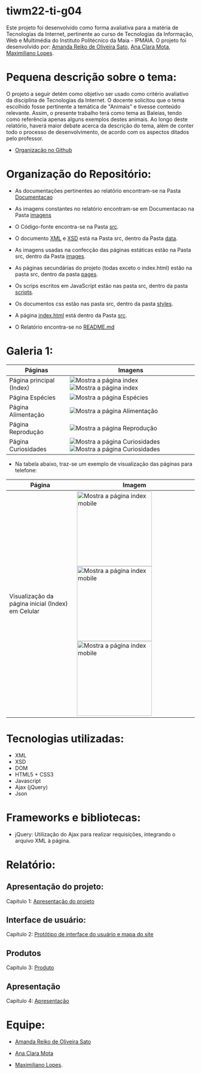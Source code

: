 # tiwm22-ti-g04


Este projeto foi desenvolvido como forma avaliativa para a matéria de Tecnologias da Internet, pertinente ao curso de Tecnologias da Informação, Web e Multimédia do Instituto Politécnico da Maia - IPMAIA. O projeto foi desenvolvido por: [Amanda Reiko de Oliveira Sato](https://github.com/amanda-sato), [Ana Clara Mota](https://github.com/AnaC-Mota), [Maximiliano Lopes](https://github.com/Monster1001).

# Pequena descrição sobre o tema:

O projeto a seguir detém como objetivo ser usado como critério avaliativo da disciplina de Tecnologias da Internet. O docente solicitou que o tema escolhido fosse pertinente a temática de "Animais" e tivesse conteúdo relevante.
Assim, o presente trabalho terá como tema as Baleias, tendo como referência apenas alguns exemplos destes animais. Ao longo deste relatório, haverá maior debate acerca da descrição do tema, além de conter todo o processo de desenvolvimento, de acordo com os aspectos ditados pelo professor. 

* [Organização no Github](https://github.com/Whalepedia)

# Organização do Repositório:

- As documentações pertinentes ao relatório encontram-se na Pasta [Documentacao](Documentacao)

- As imagens constantes no relatório encontram-se em Documentacao na Pasta [imagens](Documentacao/imagens/)

- O Código-fonte encontra-se na Pasta [src](src).

- O documento [XML](src/data/dataset.xml) e [XSD](src/data/dataset.xsd) está na Pasta src, dentro da Pasta [data](src/data).

- As imagens usadas na confecção das páginas estáticas estão na Pasta src, dentro da Pasta [images](src/images).

- As páginas secundárias do projeto (todas exceto o index.html) estão na pasta src, dentro da pasta [pages](src/pages).

- Os scrips escritos em JavaScript estão nas pasta src, dentro da pasta [scripts](src/scripts).

- Os documentos css estão nas pasta src, dentro da pasta [styles](src/styles).

- A página [index.html](src/index.html) está dentro da Pasta [src](src).

- O Relatório encontra-se no [README.md](README.md)

# Galeria 1:

| Páginas      | Imagens |
| ----------- | ----------- |
| Página principal (Index)      | ![Mostra a página index](Documentacao/imagens/Imagens%20do%20site/página%20Index%20parte%201.jpeg)![Mostra a página index](Documentacao/imagens/Imagens%20do%20site/página%20index%20parte%202.jpeg)       |
| Página Espécies  | ![Mostra a página Espécies](Documentacao/imagens/Imagens%20do%20site/página%20espécies.jpeg)      |
| Página Alimentação      | ![Mostra a página Alimentação](Documentacao/imagens/Imagens%20do%20site/página%20alimentação.jpeg)       |
| Página Reprodução   | ![Mostra a página Reprodução](Documentacao/imagens/Imagens%20do%20site/página%20reprodução.jpeg)    |
| Página Curiosidades     | ![Mostra a página Curiosidades](Documentacao/imagens/Imagens%20do%20site/página%20curiosidades%20parte%201.jpeg) ![Mostra a página Curiosidades](Documentacao/imagens/Imagens%20do%20site/página%20curiosidades%20parte%202.jpeg)       |


* Na tabela abaixo, traz-se um exemplo de visualização das páginas para telefone:

| Página     | Imagem |
| ----------- | ----------- |
| Visualização da página inicial (Index) em Celular    | <img src="Documentacao/imagens/Imagens%20do%20site/mobile01.jpeg" alt="Mostra a página index mobile" width="200"/> <img src="Documentacao/imagens/Imagens%20do%20site/mobile02.jpeg" alt="Mostra a página index mobile" width="200"/> <img src="Documentacao/imagens/Imagens%20do%20site/mobile03.jpeg" alt="Mostra a página index mobile" width="200"/>    |




# Tecnologias utilizadas:

- XML
- XSD
- DOM
- HTML5 + CSS3
- Javascript
- Ajax (jQuery)
- Json

# Frameworks e bibliotecas:

- jQuery: Utilização do Ajax para realizar requisições, integrando o arquivo XML à página.

# Relatório:

## Apresentação do projeto: 
 
 Capítulo 1: [Apresentação do projeto](Documentacao/Apresentação_do_projeto.md)

## Interface de usuário:

 Capítulo 2: [Protótipo de interface do usuário e mapa do site](Documentacao/Prot%C3%B3tipo_e_mapa_site.md)
 
## Produtos

 Capítulo 3: [Produto](Documentacao/Produto.md)

## Apresentação

 Capítulo 4: [Apresentação](Documentacao/Apresentação.md)

# Equipe:

- [Amanda Reiko de Oliveira Sato](https://github.com/amanda-sato)
  
- [Ana Clara Mota](https://github.com/AnaC-Mota)
  
- [Maximiliano Lopes](https://github.com/Monster1001).



